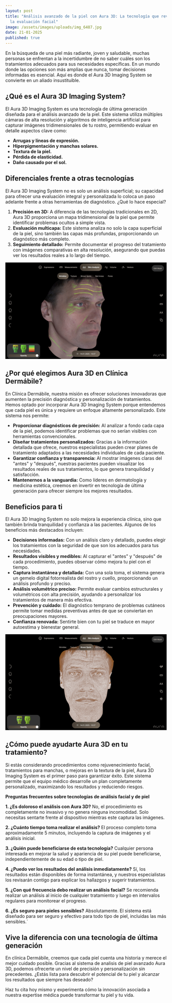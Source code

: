 ```yaml
---
layout: post
title: "Análisis avanzado de la piel con Aura 3D: La tecnología que revoluciona
  la evaluación facial"
image: /assets/images/uploads/img_6487.jpg
date: 21-01-2025
published: true
---
```

En la búsqueda de una piel más radiante, joven y saludable, muchas personas se enfrentan a la incertidumbre de no saber cuáles son los tratamientos adecuados para sus necesidades específicas. En un mundo donde las opciones son más amplias que nunca, tomar decisiones informadas es esencial. Aquí es donde el Aura 3D Imaging System se convierte en un aliado insustituible.

## **¿Qué es el Aura 3D Imaging System?**

El Aura 3D Imaging System es una tecnología de última generación diseñada para el análisis avanzado de la piel. Este sistema utiliza múltiples cámaras de alta resolución y algoritmos de inteligencia artificial para capturar imágenes tridimensionales de tu rostro, permitiendo evaluar en detalle aspectos clave como:

* **Arrugas y líneas de expresión.**
* **Hiperpigmentación y manchas solares.**
* **Textura de la piel.**
* **Pérdida de elasticidad.**
* **Daño causado por el sol.**

## **Diferenciales frente a otras tecnologías**

El Aura 3D Imaging System no es solo un análisis superficial; su capacidad para ofrecer una evaluación integral y personalizada lo coloca un paso adelante frente a otras herramientas de diagnóstico. ¿Qué lo hace especial?

1. **Precisión en 3D:** A diferencia de las tecnologías tradicionales en 2D, Aura 3D proporciona un mapa tridimensional de la piel que permite identificar problemas ocultos a simple vista.
2. **Evaluación multicapa:** Este sistema analiza no solo la capa superficial de la piel, sino también las capas más profundas, proporcionando un diagnóstico más completo.
3. **Seguimiento detallado:** Permite documentar el progreso del tratamiento con imágenes comparativas en alta resolución, asegurando que puedas ver los resultados reales a lo largo del tiempo.

![Análisis de las arrugas y su nivel de gravedad](/assets/images/uploads/img_6486.jpg "Análisis de las arrugas y su nivel de gravedad con Aura 3D")

## **¿Por qué elegimos Aura 3D en Clínica Dermábile?**

En Clínica Dermábile, nuestra misión es ofrecer soluciones innovadoras que aumenten la precisión diagnóstica y personalización de tratamientos. Hemos optado por incorporar Aura 3D Imaging System porque entendemos que cada piel es única y requiere un enfoque altamente personalizado. Este sistema nos permite:

* **Proporcionar diagnósticos de precisión:** Al analizar a fondo cada capa de la piel, podemos identificar problemas que no serían visibles con herramientas convencionales.
* **Diseñar tratamientos personalizados:** Gracias a la información detallada que ofrece, nuestros especialistas pueden crear planes de tratamiento adaptados a las necesidades individuales de cada paciente.
* **Garantizar confianza y transparencia:** Al mostrar imágenes claras del "antes" y "después", nuestras pacientes pueden visualizar los resultados reales de sus tratamientos, lo que genera tranquilidad y satisfacción.
* **Mantenernos a la vanguardia:** Como líderes en dermatología y medicina estética, creemos en invertir en tecnología de última generación para ofrecer siempre los mejores resultados.

## **Beneficios para ti**

El Aura 3D Imaging System no solo mejora la experiencia clínica, sino que también brinda tranquilidad y confianza a las pacientes. Algunos de los beneficios más destacados incluyen:

* **Decisiones informadas:** Con un análisis claro y detallado, puedes elegir los tratamientos con la seguridad de que son los adecuados para tus necesidades.
* **Resultados visibles y medibles:** Al capturar el "antes" y "después" de cada procedimiento, puedes observar cómo mejora tu piel con el tiempo.
* **Captura instantánea y detallada:** Con una sola toma, el sistema genera un gemelo digital fotorrealista del rostro y cuello, proporcionando un análisis profundo y preciso.
* **Análisis volumétrico preciso:** Permite evaluar cambios estructurales y volumétricos con alta precisión, ayudando a personalizar los tratamientos de manera más efectiva.
* **Prevención y cuidado:** El diagnóstico temprano de problemas cutáneos permite tomar medidas preventivas antes de que se conviertan en preocupaciones mayores.
* **Confianza renovada:** Sentirte bien con tu piel se traduce en mayor autoestima y bienestar general.

![Análisis de las manchas de la piel con Aura 3D](/assets/images/uploads/img_6485.jpg "Análisis de las manchas de la piel con Aura 3D")

## **¿Cómo puede ayudarte Aura 3D en tu tratamiento?**

Si estás considerando procedimientos como rejuvenecimiento facial, tratamientos para manchas, o mejoras en la textura de la piel, Aura 3D Imaging System es el primer paso para garantizar éxito. Este sistema permite que el equipo médico desarrolle un plan completamente personalizado, maximizando los resultados y reduciendo riesgos.

**Preguntas frecuentes sobre tecnologías de análisis facial y de piel**

**1. ¿Es doloroso el análisis con Aura 3D?** No, el procedimiento es completamente no invasivo y no genera ninguna incomodidad. Solo necesitas sentarte frente al dispositivo mientras este captura las imágenes.

**2. ¿Cuánto tiempo toma realizar el análisis?** El proceso completo toma aproximadamente 5 minutos, incluyendo la captura de imágenes y el análisis inicial.

**3. ¿Quién puede beneficiarse de esta tecnología?** Cualquier persona interesada en mejorar la salud y apariencia de su piel puede beneficiarse, independientemente de su edad o tipo de piel.

**4. ¿Puedo ver los resultados del análisis inmediatamente?** Sí, los resultados están disponibles de forma instantánea, y nuestros especialistas los revisarán contigo para explicar los hallazgos y sugerir tratamientos.

**5. ¿Con qué frecuencia debo realizar un análisis facial?** Se recomienda realizar un análisis al inicio de cualquier tratamiento y luego en intervalos regulares para monitorear el progreso.

**6. ¿Es seguro para pieles sensibles?** Absolutamente. El sistema está diseñado para ser seguro y efectivo para todo tipo de piel, incluidas las más sensibles.`

## **Vive la diferencia con una tecnología de última generación**

En clínica Dermábile, creemos que cada piel cuenta una historia y merece el mejor cuidado posible. Gracias al sistema de analisis de piel avanzado Aura 3D, podemos ofrecerte un nivel de precisión y personalización sin precedentes. ¿Estás lista para descubrir el potencial de tu piel y alcanzar los resultados que siempre has deseado?

Haz tu cita hoy mismo y experimenta cómo la innovación asociada a nuestra expertise médica puede transformar tu piel y tu vida.